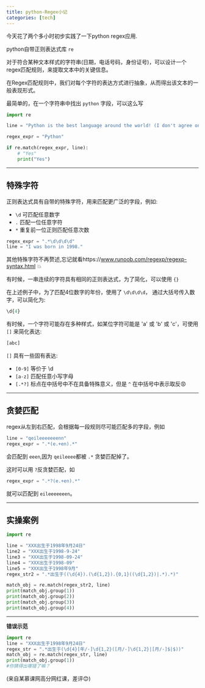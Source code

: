 ```yaml
---
title: python-Regex小记
categories: [tech]
---
```


今天花了两个多小时初步实践了一下python regex应用.

python自带正则表达式库 `re`

对于符合某种文本样式的字符串(日期，电话号码，身份证号)，可以设计一个regex匹配规则，来提取文本中的关键信息。

在Regex匹配规则中，我们对每个字符的表达方式进行抽象，从而得出该文本的一般表现形式。

最简单的，在一个字符串中找出 `python` 字段，可以这么写
```python
import re

line = "Python is the best language around the world! (I don't agree on that!)"

regex_expr = "Python"

if re.match(regex_expr, line):
    # "Yes"
    print("Yes")
```

***

## 特殊字符
正则表达式具有自带的特殊字符，用来匹配更广泛的字段，例如:
- `\d` 可匹配任意数字
- `.` 匹配一位任意字符
- `*` 重复前一位正则匹配任意次数

```python
regex_expr = ".*\d\d\d\d"
line = "I was born in 1998."
```

其他特殊字符不再赘述,忘记就看https://www.runoob.com/regexp/regexp-syntax.html 💥

有时候，一串连续的字符具有相同的正则表达式，为了简化，可以使用 `{}`

在上述例子中，为了匹配4位数字的年份，使用了 `\d\d\d\d`， 通过大括号传入数字，可以简化为:
```python
\d{4}
```

有时候，一个字符可能存在多种样式，如某位字符可能是 'a' 或 'b' 或 'c'，可使用 `[]` 来简化表达:
```python
[abc]
```

`[]` 具有一些固有表达:
-  `[0-9]` 等价于 \d
-  `[a-z]` 匹配任意小写字母
-  `[.*?]` 标点在中括号中不在具备特殊意义，但是 `^` 在中括号中表示取反😡

***

## 贪婪匹配

regex从左到右匹配，会根据每一段规则尽可能匹配多的字段，例如
```python
line = "qeileeeeeeenn"
regex_expr = ".*(e.+en).*"
```
会匹配到 `eeen`,因为 `qeileeee`都被 `.*` 贪婪匹配掉了。

这时可以用 `?`反贪婪匹配，如
```python
regex_expr = ".*?(e.+en).*" 
```
就可以匹配到 `eileeeeeeen`。

***

## 实操案例
```python
import re

line = "XXX出生于1998年9月24日"
line2 = "XXX出生于1998-9-24"
line3 = "XXX出生于1998-09-24"
line4 = "XXX出生于1998-09"
line5 = "XXX出生于1998年9月"
regex_str2 = ".*出生于((\d{4}).(\d{1,2}).{0,1}((\d{1,2})|.*).*)"

match_obj = re.match(regex_str2, line)
print(match_obj.group(1))
print(match_obj.group(2))
print(match_obj.group(3))
print(match_obj.group(4))
```
***
**错误示范**
```python
import re
line = "XXX出生于1998年9月24日"
regex_str = ".*出生于(\d{4}[年/-]\d{1,2}([月/-]\d{1,2}|[月/-]$|$))"
match_obj = re.match(regex_str, line)
print(match_obj.group(1))
#你猜得出哪错了嘛？
```
(来自某慕课网高分网红课，差评😊)
